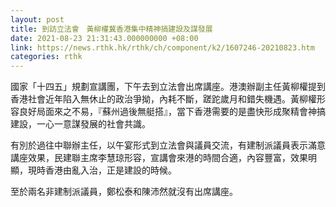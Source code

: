 ```yaml
---
layout: post
title: 到訪立法會　黃柳權冀香港集中精神搞建設及謀發展
date: 2021-08-23 21:31:43.000000000 +08:00
link: https://news.rthk.hk/rthk/ch/component/k2/1607246-20210823.htm
categories: rthk
---
```


國家「十四五」規劃宣講團，下午去到立法會出席講座。港澳辦副主任黃柳權提到香港社會近年陷入無休止的政治爭拗，內耗不斷，蹉跎歲月和錯失機遇。黃柳權形容良好局面來之不易，『蘇州過後無艇搭』，當下香港需要的是盡快形成聚精會神搞建設，一心一意謀發展的社會共識。

有別於過往中聯辦主任，以午宴形式到立法會與議員交流，有建制派議員表示滿意講座效果，民建聯主席李慧琼形容，宣講會來港的時間合適，內容豐富，效果明顯，現時香港由亂入治，正是建設的時候。

至於兩名非建制派議員，鄭松泰和陳沛然就沒有出席講座。
